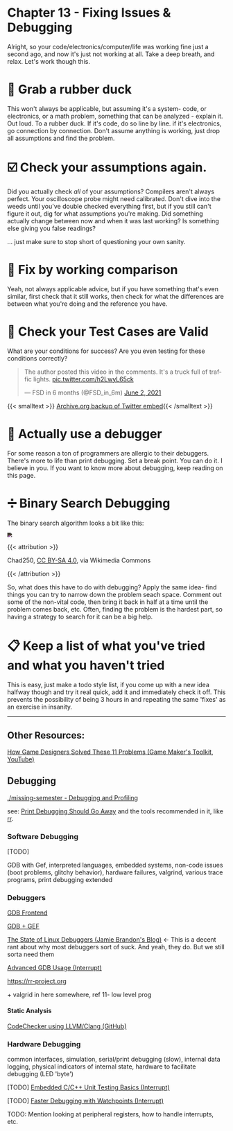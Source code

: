 # Chapter 13 - Fixing Issues & Debugging 

Alright, so your code/electronics/computer/life was working fine just a second ago, and now it's just not working at all. Take a deep breath, and relax. Let's work though this.

# 🦆 Grab a rubber duck

This won't always be applicable, but assuming it's a system- code, or electronics, or a math problem, something that can be analyzed - explain it. Out loud. To a rubber duck. If it's code, do so line by line. if it's electronics, go connection by connection. Don't assume anything is working, just drop all assumptions and find the problem.

# ☑️ Check your assumptions again.

Did you actually check *all* of your assumptions? Compilers aren't always perfect. Your oscilloscope probe might need calibrated. Don't dive into the weeds until you've double checked everything first, but if you still can't figure it out, dig for what assumptions you're making. Did something actually change between now and when it was last working? Is something else giving you false readings?

… just make sure to stop short of questioning your own sanity.

# 👀 Fix by working comparison

Yeah, not always applicable advice, but if you have something that's even similar, first check that it still works, then check for what the differences are between what you're doing and the reference you have.

# 🧪 Check your Test Cases are Valid

What are your conditions for success? Are you even testing for these conditions correctly?

<blockquote class="twitter-tweet"><p lang="en" dir="ltr">The author posted this video in the comments. It&#39;s a truck full of traffic lights. <a href="https://t.co/h2LwyL65ck">pic.twitter.com/h2LwyL65ck</a></p>&mdash; FSD in 6 months (@FSD_in_6m) <a href="https://twitter.com/FSD_in_6m/status/1400207129479352323?ref_src=twsrc%5Etfw">June 2, 2021</a></blockquote> <script async src="https://platform.twitter.com/widgets.js" charset="utf-8"></script>

{{< smalltext >}} [Archive.org backup of Twitter embed](https://web.archive.org/web/20210604001818/https://twitter.com/FSD_in_6m/status/1400207129479352323){{< /smalltext >}}

# 🐜 Actually use a debugger

For some reason a ton of programmers are allergic to their debuggers. There's more to life than print debugging. Set a break point. You can do it. I believe in you. If you want to know more about debugging, keep reading on this page.

# ➗ Binary Search Debugging

The binary search algorithm looks a bit like this:

<img src="https://upload.wikimedia.org/wikipedia/commons/e/e2/Binary_Search.png" style="zoom:67%; -webkit-filter: invert(.85);" />



{{< attribution >}}

Chad250, [CC BY-SA 4.0](<https://creativecommons.org/licenses/by-sa/4.0>), via Wikimedia Commons

{{< /attribution >}}

So, what does this have to do with debugging? Apply the same idea- find things you can try to narrow down the problem seach space. Comment out some of the non-vital code, then bring it back in half at a time until the problem comes back, etc. Often, finding the problem is the hardest part, so having a strategy to search for it can be a big help.

# 📋 Keep a list of what you've tried and what you haven't tried

This is easy, just make a todo style list, if you come up with a new idea halfway though and try it real quick, add it and immediately check it off. This prevents the possibility of being 3 hours in and repeating the same 'fixes' as an exercise in insanity.

---

## Other Resources:

[How Game Designers Solved These 11 Problems (Game Maker's Toolkit, YouTube)](https://www.youtube.com/watch?v=rJZyPdYIbZI&list=PL5cGwrD7cv8hK-qxPqRB25Dzs0BtLWhXz)



## Debugging

[./missing-semester - Debugging and Profiling](https://missing.csail.mit.edu/2020/debugging-profiling/)

see: [Print Debugging Should Go Away](https://robert.ocallahan.org/2021/04/print-debugging-should-go-away.html) and the tools recommended in it, like [rr](https://rr-project.org).

### Software Debugging

[TODO]

GDB with Gef, interpreted languages, embedded systems, non-code issues (boot problems, glitchy behavior), hardware failures, valgrind, various trace programs, print debugging extended

### Debuggers

[GDB Frontend](https://github.com/rohanrhu/gdb-frontend)

[GDB + GEF](https://gef.readthedocs.io/en/master/)

[The State of Linux Debuggers (Jamie Brandon's Blog)](https://scattered-thoughts.net/writing/the-state-of-linux-debuggers/) ← This is a decent rant about why most debuggers sort of suck. And yeah, they do. But we still sorta need them

[Advanced GDB Usage (Interrupt)](https://interrupt.memfault.com/blog/advanced-gdb)

https://rr-project.org

\+ valgrid in here somewhere, ref 11- low level prog

#### Static Analysis

[CodeChecker using LLVM/Clang (GitHub)](https://github.com/Ericsson/codechecker)

### Hardware Debugging

common interfaces, simulation, serial/print debugging (slow), internal data logging, physical indicators of internal state, hardware to facilitate debugging (LED 'byte')

[TODO] [Embedded C/C++ Unit Testing Basics (Interrupt)](https://interrupt.memfault.com/blog/unit-testing-basics)

[TODO] [Faster Debugging with Watchpoints (Interrupt)](https://interrupt.memfault.com/blog/cortex-m-watchpoints)

TODO: Mention looking at peripheral registers, how to handle interrupts, etc.


<ol hidden id="footnotes">
  <li>This may or may not be important to you. I would simply note that many platforms and CI systems have been taken over or bought by open-source hostile companies. Even formerly visionary ones that don't start with G.</li>
  <li>Why have different versions of the same compiler? Because they default to different versions of the C++ standard. Not only will C++ "retcon" keywords, but semantics will change. Suffice to say this has caught issues in open source projects.</li>
</ol>
